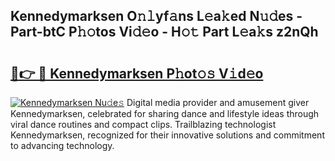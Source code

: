 ## Kennedymarksen O𝚗𝚕yf𝚊ns L𝚎a𝚔ed N𝚞𝚍es - Part-btC P𝚑𝚘tos Vi𝚍𝚎o - H𝚘𝚝 Part L𝚎a𝚔s z2nQh

# <h2><a href="http://kf5ny1h.oniu.top/?m=Kennedymarksen">🔗👉 🔴 Kennedymarksen P𝚑ot𝚘𝚜 V𝚒d𝚎o</a></h2>

[![Kennedymarksen Nu𝚍e𝚜](https://i.imgur.com/0qMVB7G.gif)](http://kf5ny1h.oniu.top/?m=Kennedymarksen)
Digital media provider and amusement giver Kennedymarksen, celebrated for sharing dance and lifestyle ideas through viral dance routines and compact clips. Trailblazing technologist Kennedymarksen, recognized for their innovative solutions and commitment to advancing technology.  
